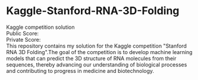 # Kaggle-Stanford-RNA-3D-Folding

Kaggle competition solution<br>
Public Score:<br> 
Private Score:<br>
This repository contains my solution for the Kaggle competition "Stanford RNA 3D Folding".The goal of the competition is to develop machine learning models that can predict the 3D structure of RNA molecules from their sequences, thereby advancing our understanding of biological processes and contributing to progress in medicine and biotechnology.
